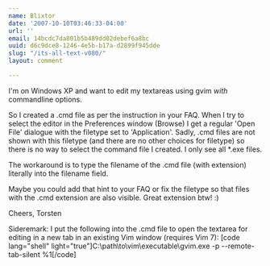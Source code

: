 ```yaml
---
name: Blixtor
date: '2007-10-10T03:46:33-04:00'
url: ''
email: 14bcdc7da801b5b489dd02debef6a8bc
uuid: d6c9dce8-1246-4e5b-b17a-d2899f945dde
slug: "/its-all-text-v080/"
layout: comment

---
```


I'm on Windows XP and want to edit my textareas using gvim _with_ commandline options.

So I created a .cmd file as per the instruction in your FAQ. When I try to select the editor in the Preferences window (Browse) I get a regular 'Open File' dialogue with the filetype set to 'Application'. Sadly, .cmd files are not shown with this filetype (and there are no other choices for filetype) so there is no way to select the command file I created. I only see all *.exe files.

The workaround is to type the filename of the .cmd file (with extension) literally into the filename field.

Maybe you could add that hint to your FAQ or fix the filetype so that files with the .cmd extension are also visible. Great extension btw! :)

Cheers,
Torsten

Sideremark:
I put the following into the .cmd file to open the textarea for editing in a new tab in an existing Vim window (requires Vim 7):
[code lang="shell" light="true"]C:\path\to\vim\executable\gvim.exe -p --remote-tab-silent %1[/code]

